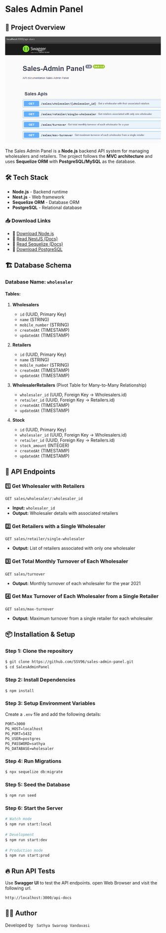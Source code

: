 # Sales Admin Panel

## 📌 Project Overview

![Sales Admin Panel](assets/cover.png)

The Sales Admin Panel is a **Node.js** backend API system for managing wholesalers and retailers. The project follows the **MVC architecture** and uses **Sequelize ORM** with **PostgreSQL/MySQL** as the database.

## 🛠️ Tech Stack

- **Node.js** - Backend runtime
- **Nest.js** - Web framework
- **Sequelize ORM** - Database ORM
- **PostgreSQL** - Relational database

### 📥 Download Links

- 🔗 [Download Node.js](https://nodejs.org/en/download/)
- 🔗 [Read NestJS (Docs)](https://nestjs.com/)
- 🔗 [Read Sequelize (Docs)](https://sequelize.org/)
- 🔗 [Download PostgreSQL](https://www.postgresql.org/download/)

## 🏗️ Database Schema

### **Database Name:** `wholesaler`

#### **Tables:**

1. **Wholesalers**

   - `id` (UUID, Primary Key)
   - `name` (STRING)
   - `mobile_number` (STRING)
   - `createdAt` (TIMESTAMP)
   - `updatedAt` (TIMESTAMP)

2. **Retailers**

   - `id` (UUID, Primary Key)
   - `name` (STRING)
   - `mobile_number` (STRING)
   - `createdAt` (TIMESTAMP)
   - `updatedAt` (TIMESTAMP)

3. **WholesalerRetailers** (Pivot Table for Many-to-Many Relationship)

   - `wholesaler_id` (UUID, Foreign Key -> Wholesalers.id)
   - `retailer_id` (UUID, Foreign Key -> Retailers.id)
   - `createdAt` (TIMESTAMP)
   - `updatedAt` (TIMESTAMP)

4. **Stock**
   - `id` (UUID, Primary Key)
   - `wholesaler_id` (UUID, Foreign Key -> Wholesalers.id)
   - `retailer_id` (UUID, Foreign Key -> Retailers.id)
   - `stock_amount` (INTEGER)
   - `createdAt` (TIMESTAMP)
   - `updatedAt` (TIMESTAMP)

## 🚀 API Endpoints

### 1️⃣ **Get Wholesaler with Retailers**

```http
GET sales/wholesaler/:wholesaler_id
```

- **Input:** `wholesaler_id`
- **Output:** Wholesaler details with associated retailers

### 2️⃣ **Get Retailers with a Single Wholesaler**

```http
GET sales/retailer/single-wholesaler
```

- **Output:** List of retailers associated with only one wholesaler

### 3️⃣ **Get Total Monthly Turnover of Each Wholesaler**

```http
GET sales/turnover
```

- **Output:** Monthly turnover of each wholesaler for the year 2021

### 4️⃣ **Get Max Turnover of Each Wholesaler from a Single Retailer**

```http
GET sales/max-turnover
```

- **Output:** Maximum turnover from a single retailer for each wholesaler

## 📦 Installation & Setup

### **Step 1: Clone the repository**

```bash
$ git clone https://github.com/SSV96/sales-admin-panel.git
$ cd SalesAdminPanel
```

### **Step 2: Install Dependencies**

```bash
$ npm install
```

### **Step 3: Setup Environment Variables**

Create a `.env` file and add the following details:

```env
PORT=3000
PG_HOST=localhost
PG_PORT=5432
PG_USER=postgres
PG_PASSWORD=sathya
PG_DATABASE=wholesaler
```

### **Step 4: Run Migrations**

```bash
$ npx sequelize db:migrate
```

### **Step 5: Seed the Database**

```bash
$ npm run seed
```

### **Step 6: Start the Server**

```bash
# Watch mode
$ npm run start:local

# Development
$ npm run start:dev

# Production mode
$ npm run start:prod
```

## 🔥 Run API Tests

Use **Swagger UI** to test the API endpoints.
open Web Browser and visit the following url.

```bash
http://localhost:3000/api-docs
```

## 👨‍💻 Author

Developed by ` Sathya Swaroop Vandavasi`
